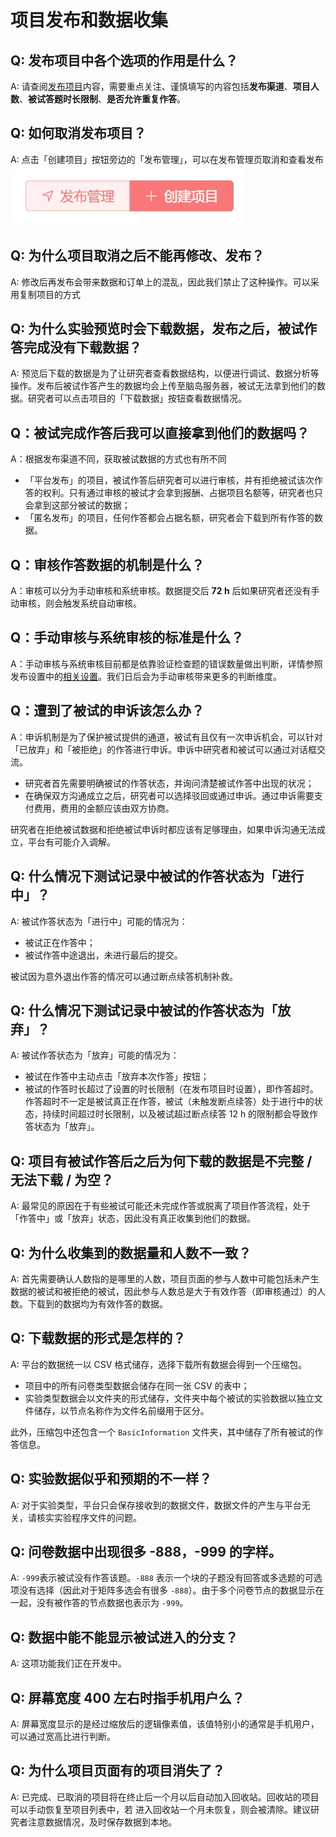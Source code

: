 # 项目发布和数据收集

## Q: 发布项目中各个选项的作用是什么？  
  A: 请查阅[发布项目](/2-researcher-manual/1-1-6-publish-project.md)内容，需要重点关注、谨慎填写的内容包括**发布渠道**、**项目人数**、**被试答题时长限制**、**是否允许重复作答**。

## Q: 如何取消发布项目？  
  A: 点击「创建项目」按钮旁边的「发布管理」，可以在发布管理页取消和查看发布  
![](imgs/2024-12-03-09-54-01.png)

## Q: 为什么项目取消之后不能再修改、发布？  
  A: 修改后再发布会带来数据和订单上的混乱，因此我们禁止了这种操作。可以采用复制项目的方式

## Q: 为什么实验预览时会下载数据，发布之后，被试作答完成没有下载数据？  
  A: 预览后下载的数据是为了让研究者查看数据结构，以便进行调试、数据分析等操作。发布后被试作答产生的数据均会上传至脑岛服务器，被试无法拿到他们的数据。研究者可以点击项目的「下载数据」按钮查看数据情况。  

## Q：被试完成作答后我可以直接拿到他们的数据吗？
  A：根据发布渠道不同，获取被试数据的方式也有所不同
  - 「平台发布」的项目，被试作答后研究者可以进行审核，并有拒绝被试该次作答的权利。只有通过审核的被试才会拿到报酬、占据项目名额等，研究者也只会拿到这部分被试的数据；
  - 「匿名发布」的项目，任何作答都会占据名额，研究者会下载到所有作答的数据。

## Q：审核作答数据的机制是什么？
  A：审核可以分为手动审核和系统审核。数据提交后 **72 h** 后如果研究者还没有手动审核，则会触发系统自动审核。

## Q：手动审核与系统审核的标准是什么？
  A：手动审核与系统审核目前都是依靠验证检查题的错误数量做出判断，详情参照发布设置中的[相关设置](/2-researcher-manual/1-1-6-publish-project.md#验证错题数)。我们日后会为手动审核带来更多的判断维度。

## Q：遭到了被试的申诉该怎么办？
  A：申诉机制是为了保护被试提供的通道，被试有且仅有一次申诉机会，可以针对「已放弃」和「被拒绝」的作答进行申诉。申诉中研究者和被试可以通过对话框交流。
  - 研究者首先需要明确被试的作答状态，并询问清楚被试作答中出现的状况；
  - 在确保双方沟通成立之后，研究者可以选择驳回或通过申诉。通过申诉需要支付费用，费用的金额应该由双方协商。

  研究者在拒绝被试数据和拒绝被试申诉时都应该有足够理由，如果申诉沟通无法成立，平台有可能介入调解。

## Q: 什么情况下测试记录中被试的作答状态为「进行中」？  
  A: 被试作答状态为「进行中」可能的情况为：
  - 被试正在作答中；
  - 被试作答中途退出，未进行最后的提交。  

  被试因为意外退出作答的情况可以通过断点续答机制补救。 

## Q: 什么情况下测试记录中被试的作答状态为「放弃」？  
  A: 被试作答状态为「放弃」可能的情况为：
  - 被试在作答中主动点击「放弃本次作答」按钮；
  - 被试的作答时长超过了设置的时长限制（在发布项目时设置），即作答超时。作答超时不一定是被试真正在作答，被试（未触发断点续答）处于进行中的状态，持续时间超过时长限制，以及被试超过断点续答 12 h 的限制都会导致作答状态为「放弃」。

## Q: 项目有被试作答后之后为何下载的数据是不完整 / 无法下载 / 为空？  
  A: 最常见的原因在于有些被试可能还未完成作答或脱离了项目作答流程，处于「作答中」或「放弃」状态，因此没有真正收集到他们的数据。 

## Q: 为什么收集到的数据量和人数不一致？  
  A: 首先需要确认人数指的是哪里的人数，项目页面的参与人数中可能包括未产生数据的被试和被拒绝的被试，因此参与人数总是大于有效作答（即审核通过）的人数。下载到的数据均为有效作答的数据。 

## Q: 下载数据的形式是怎样的？  
  A: 平台的数据统一以 CSV 格式储存，选择下载所有数据会得到一个压缩包。
  - 项目中的所有问卷类型数据会储存在同一张 CSV 的表中；
  - 实验类型数据会以文件夹的形式储存，文件夹中每个被试的实验数据以独立文件储存，以节点名称作为文件名前缀用于区分。

  此外，压缩包中还包含一个 `BasicInformation` 文件夹，其中储存了所有被试的作答信息。

## Q: 实验数据似乎和预期的不一样？  
  A: 对于实验类型，平台只会保存接收到的数据文件，数据文件的产生与平台无关，请核实实验程序文件的问题。 

## Q: 问卷数据中出现很多 -888，-999 的字样。  
  A: `-999`表示被试没有作答该题。`-888` 表示一个块的子题没有回答或多选题的可选项没有选择（因此对于矩阵多选会有很多 `-888`）。由于多个问卷节点的数据显示在一起，没有被作答的节点数据也表示为 `-999`。 

## Q: 数据中能不能显示被试进入的分支？  
  A: 这项功能我们正在开发中。 

## Q: 屏幕宽度 400 左右时指手机用户么？  
  A: 屏幕宽度显示的是经过缩放后的逻辑像素值，该值特别小的通常是手机用户，可以通过宽高比进行判断。

## Q: 为什么项目页面有的项目消失了？  
  A: 已完成、已取消的项目将在终止后一个月以后自动加入回收站。回收站的项目可以手动恢复至项目列表中，若 进入回收站一个月未恢复，则会被清除。建议研究者注意数据情况，及时保存数据到本地。 
